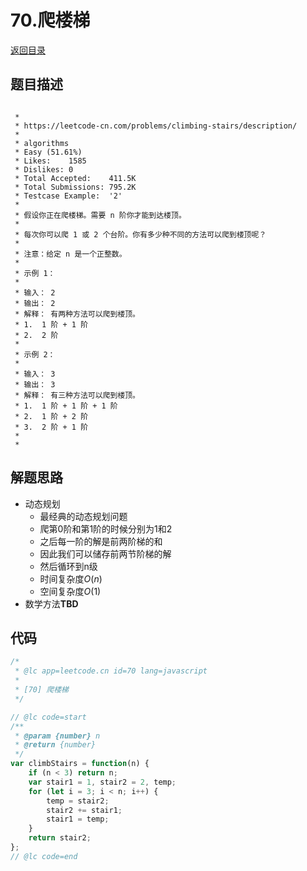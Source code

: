 # 70.爬楼梯
[返回目录](../README.md)
  
## 题目描述
```

 *
 * https://leetcode-cn.com/problems/climbing-stairs/description/
 *
 * algorithms
 * Easy (51.61%)
 * Likes:    1585
 * Dislikes: 0
 * Total Accepted:    411.5K
 * Total Submissions: 795.2K
 * Testcase Example:  '2'
 *
 * 假设你正在爬楼梯。需要 n 阶你才能到达楼顶。
 * 
 * 每次你可以爬 1 或 2 个台阶。你有多少种不同的方法可以爬到楼顶呢？
 * 
 * 注意：给定 n 是一个正整数。
 * 
 * 示例 1：
 * 
 * 输入： 2
 * 输出： 2
 * 解释： 有两种方法可以爬到楼顶。
 * 1.  1 阶 + 1 阶
 * 2.  2 阶
 * 
 * 示例 2：
 * 
 * 输入： 3
 * 输出： 3
 * 解释： 有三种方法可以爬到楼顶。
 * 1.  1 阶 + 1 阶 + 1 阶
 * 2.  1 阶 + 2 阶
 * 3.  2 阶 + 1 阶
 * 
 * 
```  
  
## 解题思路 
- 动态规划
  - 最经典的动态规划问题
  - 爬第0阶和第1阶的时候分别为1和2
  - 之后每一阶的解是前两阶梯的和
  - 因此我们可以储存前两节阶梯的解
  - 然后循环到n级
  - 时间复杂度$O(n)$
  - 空间复杂度$O(1)$
- 数学方法**TBD**
  
## 代码
``` js
/*
 * @lc app=leetcode.cn id=70 lang=javascript
 *
 * [70] 爬楼梯
 */

// @lc code=start
/**
 * @param {number} n
 * @return {number}
 */
var climbStairs = function(n) {
    if (n < 3) return n;
    var stair1 = 1, stair2 = 2, temp;
    for (let i = 3; i < n; i++) {
        temp = stair2;
        stair2 += stair1;
        stair1 = temp;
    }
    return stair2;
};
// @lc code=end


```  
  